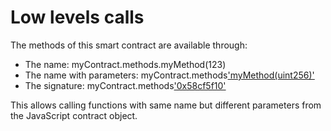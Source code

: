 # Low levels calls

The methods of this smart contract are available through:

- The name: myContract.methods.myMethod(123)
- The name with parameters: myContract.methods['myMethod(uint256)'](123)
- The signature: myContract.methods['0x58cf5f10'](123)

This allows calling functions with same name but different parameters from the JavaScript contract object.